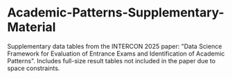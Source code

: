 # Academic-Patterns-Supplementary-Material
Supplementary data tables from the INTERCON 2025 paper: "Data Science Framework for Evaluation of Entrance Exams and Identification of Academic Patterns". Includes full-size result tables not included in the paper due to space constraints.
